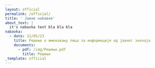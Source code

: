 ```yaml
---
layout: official
permalink: /official/
title: ' Jавнe набавке'
about_text: |
  it's nabavka text bla bla bla
nabavka:
  - date: 12/05/23
    title: Решење о именовању лица за информације од јавног значаја
    documents:
      - pdf: /img/Решење.pdf
        title: Решење
_template: official
---
```







































